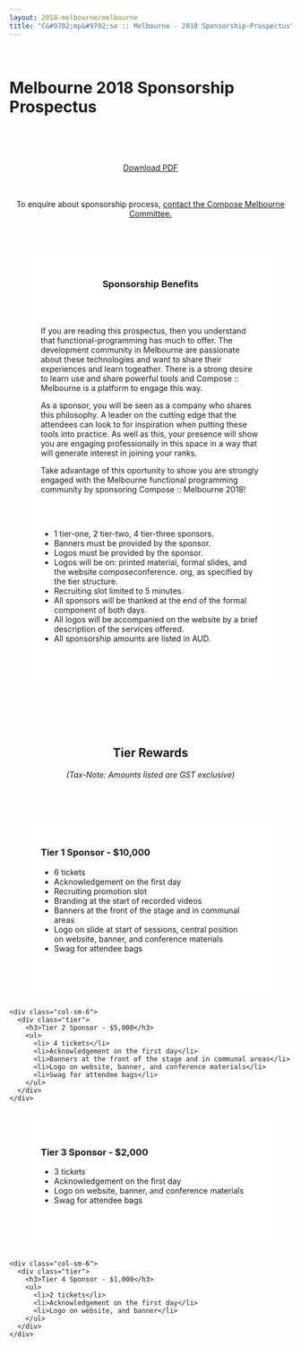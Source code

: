```yaml
---
layout: 2018-melbourne/melbourne
title: "C&#9702;mp&#9702;se :: Melbourne - 2018 Sponsorship-Prospectus"
---
```


<style type="text/css">
    .panel-default .panel-body.unrestricted-height {
      max-height: none;
    }

    .center {
      text-align: center;
    }

    .tiers-heading {
      padding: 2em 0 2em;
    }

    .tier {
      background: white;
      margin: 2em;
      padding: 2em 2em 4em 2em;
    }
</style>

<div class="sep talk melbourne" data-stellar-background-ratio="0.5" style="background-position: 50% -91.5px;"></div>
<br />

<div class="container">

  <h1 class="centered">Melbourne 2018 Sponsorship Prospectus</h1>
  <br />

  <div class="row">
    <div class="col-sm-offset-2 col-sm-8 center">
        <br />
        <br />
        <p>
          <a href="/assets/img/2018-melbourne/compose-melbourne-2018-sponsorship-prospectus.pdf" target="_blank">Download PDF</a>
        </p>
        <br />
        <br />
        To enquire about sponsorship process,
        <a href="mailto:composemel-admin@googlegroups.com" target="_blank">contact the Compose Melbourne Committee.</a>
    </div>
  </div>

  <div class="row tiers-heading">
    <div class="col-sm-offset-2 col-sm-8">
      <div class="tier">
        <h3 class="center"> Sponsorship Benefits </h3>
        <br><br>
        <p>
          If you are reading this prospectus, then you understand that
          functional-programming has much to offer. The development
          community in Melbourne are passionate about these technologies
          and want to share their experiences and learn togeather.
          There is a strong desire to learn use and share powerful
          tools and Compose :: Melbourne is a platform to engage this
          way.
        </p>
        <p>
          As a sponsor, you will be seen as a company who shares
          this philosophy. A leader on the cutting edge that the
          attendees can look to for inspiration when putting these
          tools into practice. As well as this, your presence
          will show you are engaging professionally in this
          space in a way that will generate interest in joining
          your ranks.
        </p>
        <p>
          Take advantage of this oportunity to show you are strongly
          engaged with the Melbourne functional programming
          community by sponsoring Compose :: Melbourne 2018!
        </p>
        <br><br>
        <ul>
          <li>1 tier-one, 2 tier-two, 4 tier-three sponsors.</li>
          <li>Banners must be provided by the sponsor.</li>
          <li>Logos must be provided by the sponsor.</li>
          <li>Logos will be on: printed material, formal slides, and the website composeconference.  org, as specified by the tier structure.</li>
          <li>Recruiting slot limited to 5 minutes.</li>
          <li>All sponsors will be thanked at the end of the formal component of both days.</li>
          <li>All logos will be accompanied on the website by a brief description of the services offered.</li>
          <li>All sponsorship amounts are listed in AUD.</li>
        </ul>
      </div>
    </div>
  </div>

  <div class="row tiers-heading">
    <div class="col-sm-offset-2 col-sm-8 center">
        <h2> Tier Rewards </h2>
        <p><em>(Tax-Note: Amounts listed are GST exclusive)</em></p>
    </div>
  </div>

  <div class="row">
    <div class="col-sm-6">
      <div class="tier">
        <h3>Tier 1 Sponsor - $10,000</h3>
        <ul>
          <li>6 tickets</li>
          <li>Acknowledgement on the first day</li>
          <li>Recruiting promotion slot</li>
          <li>Branding at the start of recorded videos</li>
          <li>Banners at the front of the stage and in communal areas</li>
          <li>Logo on slide at start of sessions, central position<br> on website, banner, and conference materials</li>
          <li>Swag for attendee bags</li>
        </ul>
      </div>
    </div>

    <div class="col-sm-6">
      <div class="tier">
        <h3>Tier 2 Sponsor - $5,000</h3>
        <ul>
          <li> 4 tickets</li>
          <li>Acknowledgement on the first day</li>
          <li>Banners at the front of the stage and in communal areas</li>
          <li>Logo on website, banner, and conference materials</li>
          <li>Swag for attendee bags</li>
        </ul>
      </div>
    </div>
  </div>

  <div class="row">
    <div class="col-sm-6">
      <div class="tier">
        <h3>Tier 3 Sponsor - $2,000</h3>
        <ul>
          <li>3 tickets</li>
          <li>Acknowledgement on the first day</li>
          <li>Logo on website, banner, and conference materials</li>
          <li>Swag for attendee bags</li>
        </ul>
      </div>
    </div>

    <div class="col-sm-6">
      <div class="tier">
        <h3>Tier 4 Sponsor - $1,000</h3>
        <ul>
          <li>2 tickets</li>
          <li>Acknowledgement on the first day</li>
          <li>Logo on website, and banner</li>
        </ul>
      </div>
    </div>
  </div>
</div>
